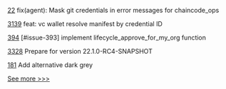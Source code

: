 
[22](https://github.com/hyperledger-labs/fabric-opssc/pull/22) fix(agent): Mask git credentials in error messages for chaincode_ops

[3139](https://github.com/hyperledger/aries-framework-go/pull/3139) feat: vc wallet resolve manifest by credential ID

[394](https://github.com/hyperledger/cello/pull/394) [#issue-393] implement lifecycle_approve_for_my_org function

[3328](https://github.com/hyperledger/besu/pull/3328) Prepare for version 22.1.0-RC4-SNAPSHOT

[181](https://github.com/hyperledger/aries-mobile-agent-react-native/pull/181) Add alternative dark grey


[See more >>>](https://start-here.hyperledger.org/pull-requests)
